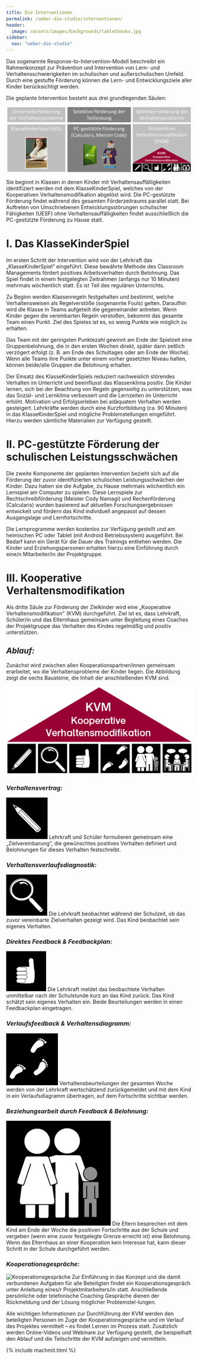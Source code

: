 ```yaml
---
title: Die Interventionen
permalink: /ueber-die-studie/interventionen/
header:
  image: /assets/images/backgrounds/tabletbooks.jpg
sidebar:
  nav: "ueber-die-studie"
---
```


Das sogenannte Response-to-Intervention-Modell beschreibt ein Rahmenkonzept zur Prävention und Intervention von Lern- und Verhaltensschwierigkeiten im schulischen und außerschulischen Umfeld. Durch eine gestufte Förderung können die Lern- und Entwicklungsziele aller Kinder berücksichtigt werden.

Die geplante Intervention besteht aus drei grundlegenden Säulen: 

![Interventionsbausteine](/assets/images/logos/Interventionsbausteine.png) 

Sie beginnt in Klassen in denen Kinder mit Verhaltensauffälligkeiten identifiziert werden mit dem KlasseKinderSpiel, welches von der Kooperativen Verhaltensmodifikation abgelöst wird. Die PC-gestützte Förderung findet während des gesamten Förderzeitraums parallel statt. Bei Auftreten von Umschriebenen Entwicklungsstörungen schulischer Fähigkeiten (UESF) ohne Verhaltensauffälligkeiten findet ausschließlich die PC-gestützte Förderung zu Hause statt.

# **I. Das KlasseKinderSpiel**

Im ersten Schritt der Intervention wird von der Lehrkraft das „KlasseKinderSpiel“ eingeführt. Diese bewährte Methode des Classroom Managements fördert positives Arbeitsverhalten durch Belohnung. Das Spiel findet in einem festgelegten Zeitrahmen (anfangs nur 10 Minuten) mehrmals wöchentlich statt. Es ist Teil des regulären Unterrichts.

Zu Beginn werden Klassenregeln festgehalten und bestimmt, welche Verhaltensweisen als Regelverstöße (sogenannte Fouls) gelten. Daraufhin wird die Klasse in Teams aufgeteilt die gegeneinander antreten. Wenn Kinder gegen die vereinbarten Regeln verstoßen, bekommt das gesamte Team einen Punkt. Ziel des Spieles ist es, so wenig Punkte wie möglich zu erhalten. 

Das Team mit der geringsten Punktezahl gewinnt am Ende der Spielzeit eine Gruppenbelohnung, die in den ersten Wochen direkt, später dann zeitlich verzögert erfolgt (z. B. am Ende des Schultages oder am Ende der Woche). Wenn alle Teams ihre Punkte unter einem vorher gesetzten Niveau halten, können beide/alle Gruppen die Belohnung erhalten. 

Der Einsatz des KlasseKinderSpiels reduziert nachweislich störendes Verhalten im Unterricht und beeinflusst das Klassenklima positiv. Die Kinder lernen, sich bei der Beachtung von Regeln gegenseitig zu unterstützen, was das Sozial- und Lernklima verbessert und die Lernzeiten im Unterricht erhöht. Motivation und Erfolgserleben bei adäquatem Verhalten werden gesteigert. 
Lehrkräfte werden durch eine Kurzfortbildung (ca. 90 Minuten) in das KlasseKinderSpiel und mögliche Problemstellungen eingeführt. Hierzu werden sämtliche Materialien zur Verfügung gestellt.


# **II. PC-gestützte Förderung der schulischen Leistungsschwächen**

Die zweite Komponente der geplanten Intervention bezieht sich auf die Förderung der zuvor identifizierten schulischen Leistungsschwächen der Kinder. Dazu haben sie die Aufgabe, zu Hause mehrmals wöchentlich ein Lernspiel am Computer zu spielen. Diese Lernspiele zur Rechtschreibförderung (Meister Cody Namagi) und Rechenförderung (Calcularis) wurden basierend auf aktuellen Forschungsergebnissen entwickelt und fördern das Kind individuell angepasst auf dessen Ausgangslage und Lernfortschritte. 

Die Lernprogramme werden kostenlos zur Verfügung gestellt und am heimischen PC oder Tablet (mit Android Betriebssystem) ausgeführt. Bei Bedarf kann ein Gerät für die Dauer des Trainings entliehen werden. Die Kinder und Erziehungspersonen erhalten hierzu eine Einführung durch eine/n Mitarbeiter/in der Projektgruppe. 


# **III. Kooperative Verhaltensmodifikation**

Als dritte Säule zur Förderung der Zielkinder wird eine „Kooperative Verhaltensmodifikation" (KVM) durchgeführt. Ziel ist es, dass Lehrkraft, Schüler/in und das Elternhaus gemeinsam unter Begleitung eines Coaches der Projektgruppe das Verhalten des Kindes regelmäßig und positiv unterstützen.

## **_Ablauf:_**

Zunächst wird zwischen allen Kooperationspartner/innen gemeinsam erarbeitet, wo die Verhaltensprobleme der Kinder liegen. Die Abbildung zeigt die sechs Bausteine, die Inhalt der anschließenden KVM sind. 

![KVM Kooperative Verhaltensmodifikation - Gesamtbild](/assets/images/logos/KVM_komplett.png)

### _Verhaltensvertrag:_

![Verhaltensvertrag](/assets/images/logos/KVM_Verhaltensvertrag.png)   Lehrkraft und Schüler formulieren gemeinsam eine „Zielvereinbarung“, die gewünschtes positives Verhalten definiert und Belohnungen für dieses Verhalten festschreibt.

### _Verhaltensverlaufsdiagnostik:_

![Verhaltensverlaufsdiagnostik](/assets/images/logos/KVM_Verhaltensverlaufsdiagnostik.png)   Die Lehrkraft beobachtet während der Schulzeit, ob das zuvor vereinbarte Zielverhalten gezeigt wird. Das Kind beobachtet sein eigenes Verhalten. 

### _Direktes Feedback & Feedbackplan:_

![Direktes Feedback & Feedbackplan](/assets/images/logos/KVM_Feedback_Feedbackplan.png) Die Lehrkraft meldet das beobachtete Verhalten unmittelbar nach der Schulstunde kurz an das Kind zurück. Das Kind schätzt sein eigenes Verhalten ein. Beide Beurteilungen werden in einen Feedbackplan eingetragen. 

### _Verlaufsfeedback & Verhaltensdiagramm:_

![Verlaufsfeedback & Verhaltensdiagramme](/assets/images/logos/KVM_Verlaufsfeedback_Verhaltensdiagramm.png) Verhaltensbeurteilungen der gesamten Woche werden von der Lehrkraft wertschätzend zurückgemeldet und mit dem Kind in ein Verlaufsdiagramm übertragen, auf dem Fortschritte sichtbar werden. 

### _Beziehungsarbeit durch Feedback & Belohnung:_

![Beziehungsarbeit durch Feedback & Belohnung](/assets/images/logos/KVM_Beziehungsarbeit.png) Die Eltern besprechen mit dem Kind am Ende der Woche die positiven Fortschritte aus der Schule und vergeben (wenn eine zuvor festgelegte Grenze erreicht ist) eine Belohnung. Wenn das Elternhaus an einer Kooperation kein Interesse hat, kann dieser Schritt in der Schule durchgeführt werden.

### _Kooperationsgespräche:_

![Kooperationsgespräche](/assets/images/logos/KVM_Kooperationsgespräche.png)  Zur Einführung in das Konzept und die damit verbundenen Aufgaben für alle Beteiligten findet ein Kooperationsgespräch unter Anleitung eines/r Projektmitarbeiters/in statt. Anschließende persönliche oder telefonische Coaching Gespräche dienen der Rückmeldung und der Lösung möglicher Problemstel-lungen.

Alle wichtigen Informationen zur Durchführung der KVM werden den beteiligten Personen im Zuge der Kooperationsgespräche und im Verlauf des Projektes vermittelt – es findet Lernen im Prozess statt. Zusätzlich werden Online-Videos und Webinare zur Verfügung gestellt, die beispielhaft den Ablauf und die Teilschritte der KVM aufzeigen und vermitteln. 

{% include machmit.html %}
